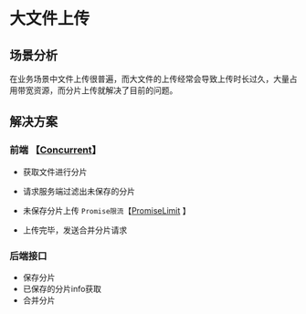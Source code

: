 # 大文件上传

## 场景分析

在业务场景中文件上传很普遍，而大文件的上传经常会导致上传时长过久，大量占用带宽资源，而分片上传就解决了目前的问题。

## 解决方案

### 前端 【[Concurrent](./web/src/utils/concurrent.js)】
- 获取文件进行分片
- 请求服务端过滤出未保存的分片
- 未保存分片上传 ` Promise限流 `【[PromiseLimit](./web/src/utils/promiseLimit.js) 】 

- 上传完毕，发送合并分片请求

### 后端接口 
- 保存分片
- 已保存的分片info获取
- 合并分片